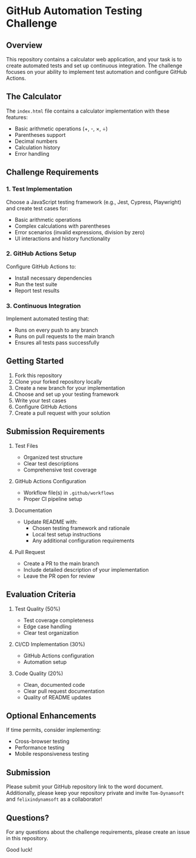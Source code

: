 # GitHub Automation Testing Challenge

## Overview
This repository contains a calculator web application, and your task is to create automated tests and set up continuous integration. The challenge focuses on your ability to implement test automation and configure GitHub Actions.

## The Calculator
The `index.html` file contains a calculator implementation with these features:
- Basic arithmetic operations (+, -, ×, ÷)
- Parentheses support
- Decimal numbers
- Calculation history
- Error handling

## Challenge Requirements

### 1. Test Implementation
Choose a JavaScript testing framework (e.g., Jest, Cypress, Playwright) and create test cases for:
- Basic arithmetic operations
- Complex calculations with parentheses
- Error scenarios (invalid expressions, division by zero)
- UI interactions and history functionality

### 2. GitHub Actions Setup
Configure GitHub Actions to:
- Install necessary dependencies
- Run the test suite
- Report test results

### 3. Continuous Integration
Implement automated testing that:
- Runs on every push to any branch
- Runs on pull requests to the main branch
- Ensures all tests pass successfully

## Getting Started

1. Fork this repository
2. Clone your forked repository locally
3. Create a new branch for your implementation
4. Choose and set up your testing framework
5. Write your test cases
6. Configure GitHub Actions
7. Create a pull request with your solution

## Submission Requirements

1. Test Files
   - Organized test structure
   - Clear test descriptions
   - Comprehensive test coverage

2. GitHub Actions Configuration
   - Workflow file(s) in `.github/workflows`
   - Proper CI pipeline setup

3. Documentation
   - Update README with:
     - Chosen testing framework and rationale
     - Local test setup instructions
     - Any additional configuration requirements

4. Pull Request
   - Create a PR to the main branch
   - Include detailed description of your implementation
   - Leave the PR open for review

## Evaluation Criteria

1. Test Quality (50%)
   - Test coverage completeness
   - Edge case handling
   - Clear test organization

2. CI/CD Implementation (30%)
   - GitHub Actions configuration
   - Automation setup

3. Code Quality (20%)
   - Clean, documented code
   - Clear pull request documentation
   - Quality of README updates

## Optional Enhancements
If time permits, consider implementing:
- Cross-browser testing
- Performance testing
- Mobile responsiveness testing

## Submission

Please submit your GitHub repository link to the word document.
Additionally, please keep your repository private and invite `Tom-Dynamsoft` and `felixindynamsoft` as a collaborator!

## Questions?

For any questions about the challenge requirements, please create an issue in this repository.

Good luck!